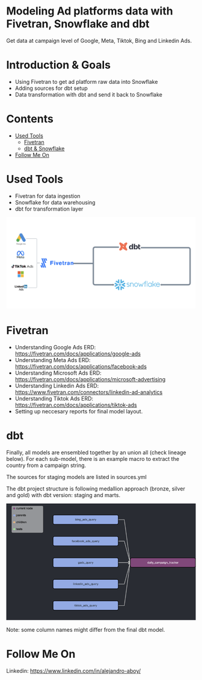 # Modeling Ad platforms data with Fivetran, Snowflake and dbt
Get data at campaign level of Google, Meta, Tiktok, Bing and Linkedin Ads. 

# Introduction & Goals
- Using Fivetran to get ad platform raw data into Snowflake
- Adding sources for dbt setup 
- Data transformation with dbt and send it back to Snowflake

# Contents

- [Used Tools](#used-tools)
  - [Fivetran](#fivetran)
  - [dbt & Snowflake](#dbt)
- [Follow Me On](#follow-me-on)

# Used Tools
- Fivetran for data ingestion
- Snowflake for data warehousing
- dbt for transformation layer

![alt text](images/flow.png)

# Fivetran
- Understanding Google Ads ERD: https://fivetran.com/docs/applications/google-ads 
- Understanding Meta Ads ERD: https://fivetran.com/docs/applications/facebook-ads
- Understanding Microsoft Ads ERD: https://fivetran.com/docs/applications/microsoft-advertising 
- Understanding Linkedin Ads ERD: https://www.fivetran.com/connectors/linkedin-ad-analytics 
- Understanding Tiktok Ads ERD: https://fivetran.com/docs/applications/tiktok-ads
- Setting up neccesary reports for final model layout.

# dbt

Finally, all models are ensembled together by an union all (check lineage below). For each sub-model, there is an example macro to extract the country from a campaign string. 

The sources for staging models are listed in sources.yml

The dbt project structure is following medallion approach (bronze, silver and gold) with dbt version: staging and marts.

![alt text](images/lineage.png)

Note: some column names might differ from the final dbt model.

# Follow Me On
Linkedin: https://www.linkedin.com/in/alejandro-aboy/ 
